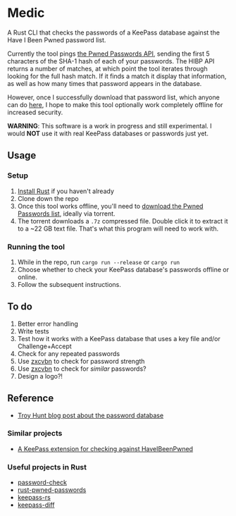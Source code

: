 # Medic

A Rust CLI that checks the passwords of a KeePass database against the Have I Been Pwned password list. 

Currently the tool pings [the Pwned Passwords API](https://haveibeenpwned.com/API/v2#PwnedPasswords), sending the first 5 characters of the SHA-1 hash of each of your passwords. The HIBP API returns a number of matches, at which point the tool iterates through looking for the full hash match. If it finds a match it display that information, as well as how many times that password appears in the database. 

However, once I successfully download that password list, which anyone can do [here](https://haveibeenpwned.com/Passwords), I hope to make this tool optionally work completely offline for increased security.

**WARNING**: This software is a work in progress and still experimental. I would **NOT** use it with real KeePass databases or passwords just yet.

## Usage

### Setup 

1. [Install Rust](https://www.rust-lang.org/tools/install) if you haven't already
2. Clone down the repo
3. Once this tool works offline, you'll need to [download the Pwned Passwords list](https://haveibeenpwned.com/Passwords), ideally via torrent.
4. The torrent downloads a `.7z` compressed file. Double click it to extract it to a ~22 GB text file. That's what this program will need to work with.

### Running the tool

1. While in the repo, run `cargo run --release` or `cargo run`
2. Choose whether to check your KeePass database's passwords offline or online.
3. Follow the subsequent instructions.

## To do

1. Better error handling
2. Write tests
3. Test how it works with a KeePass database that uses a key file and/or Challenge+Accept
4. Check for any repeated passwords
5. Use [zxcvbn](https://github.com/shssoichiro/zxcvbn-rs) to check for password strength
6. Use [zxcvbn](https://github.com/shssoichiro/zxcvbn-rs) to check for _similar_ passwords?
7. Design a logo?!

## Reference

- [Troy Hunt blog post about the password database](https://www.troyhunt.com/introducing-306-million-freely-downloadable-pwned-passwords/)

### Similar projects
- [A KeePass extension for checking against HaveIBeenPwned](https://github.com/andrew-schofield/keepass2-haveibeenpwned)

### Useful projects in Rust 
- [password-check](https://github.com/davidhewitt/password-check)
- [rust-pwned-passwords](https://github.com/master-d/rust-pwned-passwords)
- [keepass-rs](https://github.com/sseemayer/keepass-rs)
- [keepass-diff](https://github.com/Narigo/keepass-diff)


